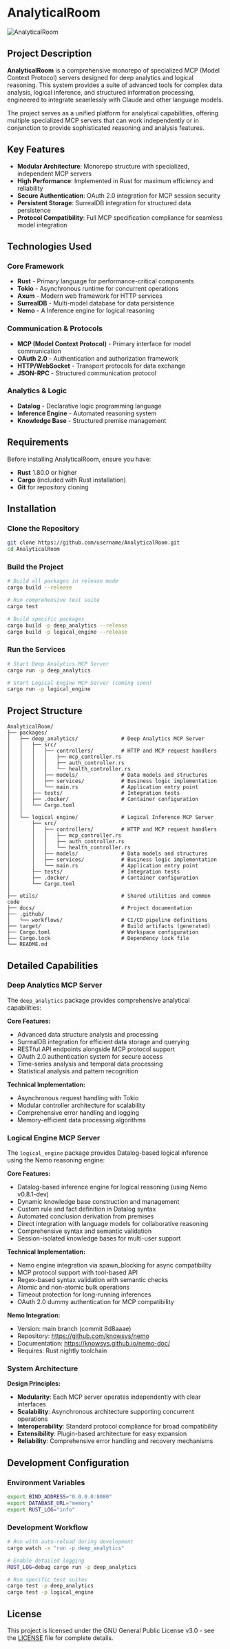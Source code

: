 # AnalyticalRoom

![AnalyticalRoom](https://placehold.co/800x200/34b1eb/000000?text=Analytical+Room&font=raleway)

## Project Description

**AnalyticalRoom** is a comprehensive monorepo of specialized MCP (Model Context Protocol) servers designed for deep analytics and logical reasoning. This system provides a suite of advanced tools for complex data analysis, logical inference, and structured information processing, engineered to integrate seamlessly with Claude and other language models.

The project serves as a unified platform for analytical capabilities, offering multiple specialized MCP servers that can work independently or in conjunction to provide sophisticated reasoning and analysis features.

## Key Features

- **Modular Architecture**: Monorepo structure with specialized, independent MCP servers
- **High Performance**: Implemented in Rust for maximum efficiency and reliability
- **Secure Authentication**: OAuth 2.0 integration for MCP session security
- **Persistent Storage**: SurrealDB integration for structured data persistence
- **Protocol Compatibility**: Full MCP specification compliance for seamless model integration

## Technologies Used

### Core Framework
- **Rust** - Primary language for performance-critical components
- **Tokio** - Asynchronous runtime for concurrent operations
- **Axum** - Modern web framework for HTTP services
- **SurrealDB** - Multi-model database for data persistence
- **Nemo** - A Inference engine for logical reasoning

### Communication & Protocols
- **MCP (Model Context Protocol)** - Primary interface for model communication
- **OAuth 2.0** - Authentication and authorization framework
- **HTTP/WebSocket** - Transport protocols for data exchange
- **JSON-RPC** - Structured communication protocol

### Analytics & Logic
- **Datalog** - Declarative logic programming language
- **Inference Engine** - Automated reasoning system
- **Knowledge Base** - Structured premise management

## Requirements

Before installing AnalyticalRoom, ensure you have:

- **Rust** 1.80.0 or higher
- **Cargo** (included with Rust installation)
- **Git** for repository cloning

## Installation

### Clone the Repository
```bash
git clone https://github.com/username/AnalyticalRoom.git
cd AnalyticalRoom
```

### Build the Project
```bash
# Build all packages in release mode
cargo build --release

# Run comprehensive test suite
cargo test

# Build specific packages
cargo build -p deep_analytics --release
cargo build -p logical_engine --release
```

### Run the Services
```bash
# Start Deep Analytics MCP Server
cargo run -p deep_analytics

# Start Logical Engine MCP Server (coming soon)
cargo run -p logical_engine
```

## Project Structure

```
AnalyticalRoom/
├── packages/
│   ├── deep_analytics/              # Deep Analytics MCP Server
│   │   ├── src/
│   │   │   ├── controllers/         # HTTP and MCP request handlers
│   │   │   │   ├── mcp_controller.rs
│   │   │   │   ├── auth_controller.rs
│   │   │   │   └── health_controller.rs
│   │   │   ├── models/              # Data models and structures
│   │   │   ├── services/            # Business logic implementation
│   │   │   └── main.rs              # Application entry point
│   │   ├── tests/                   # Integration tests
│   │   ├── .docker/                 # Container configuration
│   │   └── Cargo.toml
│   │
│   └── logical_engine/              # Logical Inference MCP Server
│       ├── src/
│       │   ├── controllers/         # HTTP and MCP request handlers
│       │   │   ├── mcp_controller.rs
│       │   │   ├── auth_controller.rs
│       │   │   └── health_controller.rs
│       │   ├── models/              # Data models and structures
│       │   ├── services/            # Business logic implementation
│       │   └── main.rs              # Application entry point
│       ├── tests/                   # Integration tests
│       ├── .docker/                 # Container configuration
│       └── Cargo.toml
│
├── utils/                           # Shared utilities and common code
├── docs/                            # Project documentation
├── .github/
│   └── workflows/                   # CI/CD pipeline definitions
├── target/                          # Build artifacts (generated)
├── Cargo.toml                       # Workspace configuration
├── Cargo.lock                       # Dependency lock file
└── README.md
```

## Detailed Capabilities

### Deep Analytics MCP Server

The `deep_analytics` package provides comprehensive analytical capabilities:

**Core Features:**
- Advanced data structure analysis and processing
- SurrealDB integration for efficient data storage and querying
- RESTful API endpoints alongside MCP protocol support
- OAuth 2.0 authentication system for secure access
- Time-series analysis and temporal data processing
- Statistical analysis and pattern recognition

**Technical Implementation:**
- Asynchronous request handling with Tokio
- Modular controller architecture for scalability
- Comprehensive error handling and logging
- Memory-efficient data processing algorithms

### Logical Engine MCP Server

The `logical_engine` package provides Datalog-based logical inference using the Nemo reasoning engine:

**Core Features:**
- Datalog-based inference engine for logical reasoning (using Nemo v0.8.1-dev)
- Dynamic knowledge base construction and management
- Custom rule and fact definition in Datalog syntax
- Automated conclusion derivation from premises
- Direct integration with language models for collaborative reasoning
- Comprehensive syntax and semantic validation
- Session-isolated knowledge bases for multi-user support

**Technical Implementation:**
- Nemo engine integration via spawn_blocking for async compatibility
- MCP protocol support with tool-based API
- Regex-based syntax validation with semantic checks
- Atomic and non-atomic bulk operations
- Timeout protection for long-running inferences
- OAuth 2.0 dummy authentication for MCP compatibility

**Nemo Integration:**
- Version: main branch (commit 8d8aaae)
- Repository: https://github.com/knowsys/nemo
- Documentation: https://knowsys.github.io/nemo-doc/
- Requires: Rust nightly toolchain

### System Architecture

**Design Principles:**
- **Modularity**: Each MCP server operates independently with clear interfaces
- **Scalability**: Asynchronous architecture supporting concurrent operations
- **Interoperability**: Standard protocol compliance for broad compatibility
- **Extensibility**: Plugin-based architecture for easy expansion
- **Reliability**: Comprehensive error handling and recovery mechanisms

## Development Configuration

### Environment Variables
```bash
export BIND_ADDRESS="0.0.0.0:8080"
export DATABASE_URL="memory"
export RUST_LOG="info"
```

### Development Workflow
```bash
# Run with auto-reload during development
cargo watch -x "run -p deep_analytics"

# Enable detailed logging
RUST_LOG=debug cargo run -p deep_analytics

# Run specific test suites
cargo test -p deep_analytics
cargo test -p logical_engine
```

## License

This project is licensed under the GNU General Public License v3.0 - see the [LICENSE](LICENSE.md) file for complete details.